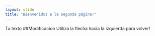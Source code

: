 ```yaml
---
layout: slide
title: "Bienvenidos a la segunda página!"
---
```

Tu texto ##Modificacion
Utiliza la flecha hacia la izquierda para volver!
